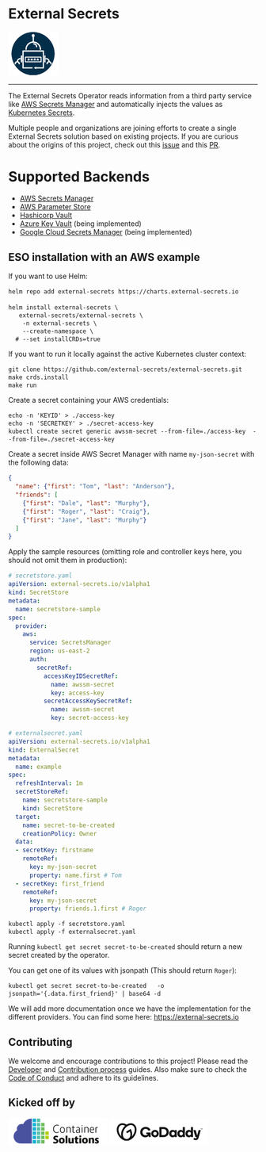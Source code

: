 # External Secrets

<img src="assets/round_eso_logo.png" width="100">

----

The External Secrets Operator reads information from a third party service
like [AWS Secrets Manager](https://aws.amazon.com/secrets-manager/) and automatically injects the values as [Kubernetes Secrets](https://kubernetes.io/docs/concepts/configuration/secret/).

Multiple people and organizations are joining efforts to create a single External Secrets solution based on existing projects. If you are curious about the origins of this project, check out this [issue](https://github.com/external-secrets/kubernetes-external-secrets/issues/47) and this [PR](https://github.com/external-secrets/kubernetes-external-secrets/pull/477).

# Supported Backends

- [AWS Secrets Manager](https://external-secrets.io/provider-aws-secrets-manager/)
- [AWS Parameter Store](https://external-secrets.io/provider-aws-parameter-store/)
- [Hashicorp Vault](https://www.vaultproject.io/)
- [Azure Key Vault](https://external-secrets.io/provider-azure-key-vault/) (being implemented)
- [Google Cloud Secrets Manager](https://external-secrets.io/provider-google-secrets-manager/) (being implemented)

## ESO installation with an AWS example


If you want to use Helm:

```shell
helm repo add external-secrets https://charts.external-secrets.io

helm install external-secrets \
   external-secrets/external-secrets \
    -n external-secrets \
    --create-namespace \
  # --set installCRDs=true
```

If you want to run it locally against the active Kubernetes cluster context:

```shell
git clone https://github.com/external-secrets/external-secrets.git
make crds.install
make run
```

Create a secret containing your AWS credentials:

```shell
echo -n 'KEYID' > ./access-key
echo -n 'SECRETKEY' > ./secret-access-key
kubectl create secret generic awssm-secret --from-file=./access-key  --from-file=./secret-access-key
```

Create a secret inside AWS Secret Manager with name `my-json-secret` with the following data:

```json
{
  "name": {"first": "Tom", "last": "Anderson"},
  "friends": [
    {"first": "Dale", "last": "Murphy"},
    {"first": "Roger", "last": "Craig"},
    {"first": "Jane", "last": "Murphy"}
  ]
}
```

Apply the sample resources (omitting role and controller keys here, you should not omit them in production):

```yaml
# secretstore.yaml
apiVersion: external-secrets.io/v1alpha1
kind: SecretStore
metadata:
  name: secretstore-sample
spec:
  provider:
    aws:
      service: SecretsManager
      region: us-east-2
      auth:
        secretRef:
          accessKeyIDSecretRef:
            name: awssm-secret
            key: access-key
          secretAccessKeySecretRef:
            name: awssm-secret
            key: secret-access-key
```

```yaml
# externalsecret.yaml
apiVersion: external-secrets.io/v1alpha1
kind: ExternalSecret
metadata:
  name: example
spec:
  refreshInterval: 1m
  secretStoreRef:
    name: secretstore-sample
    kind: SecretStore
  target:
    name: secret-to-be-created
    creationPolicy: Owner
  data:
  - secretKey: firstname
    remoteRef:
      key: my-json-secret
      property: name.first # Tom
  - secretKey: first_friend
    remoteRef:
      key: my-json-secret
      property: friends.1.first # Roger
```

```shell
kubectl apply -f secretstore.yaml
kubectl apply -f externalsecret.yaml
```

Running `kubectl get secret secret-to-be-created` should return a new secret created by the operator.

You can get one of its values with jsonpath (This should return `Roger`):

```shell
kubectl get secret secret-to-be-created   -o jsonpath='{.data.first_friend}' | base64 -d
```

We will add more documentation once we have the implementation for the different providers. You can find some here: https://external-secrets.io


## Contributing

We welcome and encourage contributions to this project! Please read the [Developer](https://www.external-secrets.io/contributing-devguide/) and [Contribution process](https://www.external-secrets.io/contributing-process/) guides. Also make sure to check the [Code of Conduct](https://www.external-secrets.io/contributing-coc/) and adhere to its guidelines.

## Kicked off by

![](assets/CS_logo_1.png)
![](assets/Godaddylogo_2020.png)
